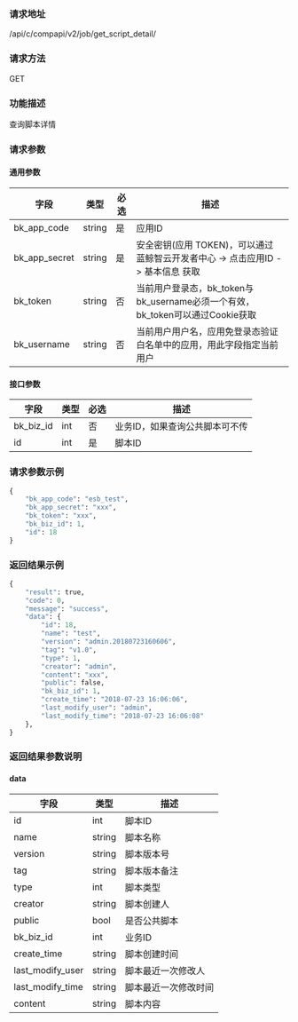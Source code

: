 
### 请求地址

/api/c/compapi/v2/job/get_script_detail/



### 请求方法

GET


### 功能描述

查询脚本详情

### 请求参数


#### 通用参数

| 字段 | 类型 | 必选 |  描述 |
|-----------|------------|--------|------------|
| bk_app_code  |  string    | 是 | 应用ID     |
| bk_app_secret|  string    | 是 | 安全密钥(应用 TOKEN)，可以通过 蓝鲸智云开发者中心 -&gt; 点击应用ID -&gt; 基本信息 获取 |
| bk_token     |  string    | 否 | 当前用户登录态，bk_token与bk_username必须一个有效，bk_token可以通过Cookie获取 |
| bk_username  |  string    | 否 | 当前用户用户名，应用免登录态验证白名单中的应用，用此字段指定当前用户 |

#### 接口参数

| 字段       |  类型      | 必选   |  描述      |
|----------------------|------------|--------|------------|
| bk_biz_id              |  int       | 否     | 业务ID，如果查询公共脚本可不传 |
| id                     |  int       | 是     | 脚本ID |

### 请求参数示例

```python
{
    "bk_app_code": "esb_test",
    "bk_app_secret": "xxx",
    "bk_token": "xxx",
    "bk_biz_id": 1,
    "id": 18
}
```

### 返回结果示例

```python
{
    "result": true,
    "code": 0,
    "message": "success",
    "data": {
        "id": 18,
        "name": "test",
        "version": "admin.20180723160606",
        "tag": "v1.0",
        "type": 1,
        "creator": "admin",
        "content": "xxx",
        "public": false,
        "bk_biz_id": 1,
        "create_time": "2018-07-23 16:06:06",
        "last_modify_user": "admin",
        "last_modify_time": "2018-07-23 16:06:08"
    },
}
```

### 返回结果参数说明

#### data

| 字段      | 类型      | 描述      |
|-----------|-----------|-----------|
| id              | int       | 脚本ID |
| name            | string    | 脚本名称 |
| version         | string    | 脚本版本号 |
| tag             | string    | 脚本版本备注 |
| type            | int       | 脚本类型 |
| creator         | string    | 脚本创建人 |
| public          | bool      | 是否公共脚本 |
| bk_biz_id       | int       | 业务ID |
| create_time     | string    | 脚本创建时间 |
| last_modify_user| string    | 脚本最近一次修改人 |
| last_modify_time| string    | 脚本最近一次修改时间 |
| content         | string    | 脚本内容 |